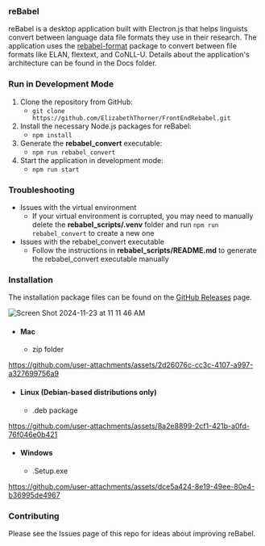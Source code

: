 ### reBabel

reBabel is a desktop application built with Electron.js that helps linguists convert between language data file formats they use in their research. The application uses the [rebabel-format](https://github.com/mr-martian/rebabel-format) package to convert between file formats like ELAN, flextext, and CoNLL-U. Details about the application's architecture can be found in the Docs folder.

### Run in Development Mode
1. Clone the repository from GitHub:
    - `git clone https://github.com/ElizabethThorner/FrontEndRebabel.git`
2. Install the necessary Node.js packages for reBabel:
    - `npm install`
3. Generate the **rebabel_convert** executable:
    - `npm run rebabel_convert`
4. Start the application in development mode:
    - `npm run start`

### Troubleshooting
- Issues with the virtual environment
    - If your virtual environment is corrupted, you may need to manually delete the **rebabel_scripts/.venv** folder and run `npm run rebabel_convert` to create a new one
- Issues with the rebabel_convert executable
    - Follow the instructions in **rebabel_scripts/README.md** to generate the rebabel_convert executable manually

### Installation 

The installation package files can be found on the [GitHub Releases](https://github.com/ElizabethThorner/FrontEndRebabel/releases) page. 

![Screen Shot 2024-11-23 at 11 11 46 AM](https://github.com/user-attachments/assets/18742676-8500-4565-a03b-7c437ea27b58)

- #### Mac 
  - zip folder

https://github.com/user-attachments/assets/2d26076c-cc3c-4107-a997-a327699756a9

- #### Linux (Debian-based distributions only)
  - .deb package

https://github.com/user-attachments/assets/8a2e8899-2cf1-421b-a0fd-76f046e0b421

- #### Windows 
  - .Setup.exe

https://github.com/user-attachments/assets/dce5a424-8e19-49ee-80e4-b36995de4967

### Contributing

Please see the Issues page of this repo for ideas about improving reBabel.
